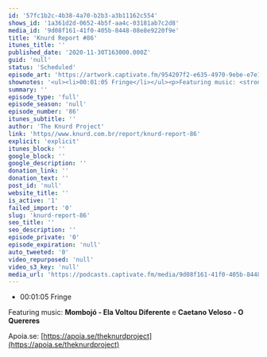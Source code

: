 ```yaml
---
id: '57fc1b2c-4b38-4a70-b2b3-a3b11162c554'
shows_id: '1a361d2d-0652-4b5f-aa4c-03181ab7c2d8'
media_id: '9d08f161-41f0-405b-8448-08e8e9220f9e'
title: 'Knurd Report #86'
itunes_title: ''
published_date: '2020-11-30T163000.000Z'
guid: 'null'
status: 'Scheduled'
episode_art: 'https://artwork.captivate.fm/954207f2-e635-4970-9ebe-e7e1e07ea56a/hfoi62jle25yvdxjawjcltru.jpg'
shownotes: '<ul><li>00:01:05 Fringe</li></ul><p>Featuring music: <strong>Mombojó - Ela Voltou Diferente</strong> e <strong>Caetano Veloso - O Quereres</strong></p><p>Apoia.se: <a href="https://apoia.se/theknurdproject" rel="noopener noreferrer" target="_blank">https://apoia.se/theknurdproject</a></p>'
summary: ''
episode_type: 'full'
episode_season: 'null'
episode_number: '86'
itunes_subtitle: ''
author: 'The Knurd Project'
link: 'https//www.knurd.com.br/report/knurd-report-86'
explicit: 'explicit'
itunes_block: ''
google_block: ''
google_description: ''
donation_link: ''
donation_text: ''
post_id: 'null'
website_title: ''
is_active: '1'
failed_import: '0'
slug: 'knurd-report-86'
seo_title: ''
seo_description: ''
episode_private: '0'
episode_expiration: 'null'
auto_tweeted: '0'
video_repurposed: 'null'
video_s3_key: 'null'
media_url: 'https://podcasts.captivate.fm/media/9d08f161-41f0-405b-8448-08e8e9220f9e/knurd86.mp3'
---
```

*   00:01:05 Fringe

Featuring music: **Mombojó - Ela Voltou Diferente** e **Caetano Veloso - O Quereres**

Apoia.se: [https://apoia.se/theknurdproject](https://apoia.se/theknurdproject)